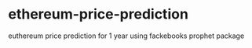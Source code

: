# ethereum-price-prediction


euthereum price prediction for 1 year using fackebooks prophet package
